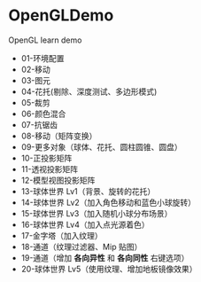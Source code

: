# OpenGLDemo
OpenGL learn demo

* 01-环境配置
* 02-移动
* 03-图元
* 04-花托(剔除、深度测试、多边形模式)
* 05-裁剪
* 06-颜色混合
* 07-抗锯齿
* 08-移动（矩阵变换）
* 09-更多对象（球体、花托、圆柱圆锥、圆盘）
* 10-正投影矩阵
* 11-透视投影矩阵
* 12-模型视图投影矩阵
* 13-球体世界 Lv1（背景、旋转的花托）
* 14-球体世界 Lv2（加入角色移动和蓝色小球旋转）
* 15-球体世界 Lv3（加入随机小球分布场景）
* 16-球体世界 Lv4（加入点光源着色）
* 17-金字塔（加入纹理）
* 18-通道（纹理过滤器、Mip 贴图）
* 19-通道（增加 **各向异性** 和 **各向同性** 右键选项）
* 20-球体世界 Lv5（使用纹理、增加地板镜像效果）
